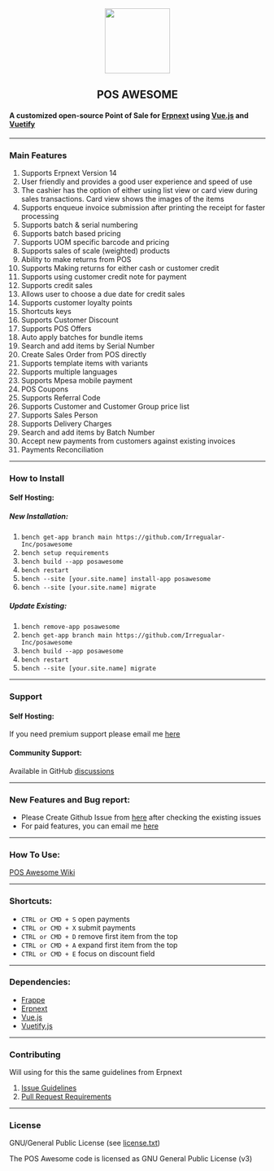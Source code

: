 <div align="center">
    <img src="https://frappecloud.com/files/pos.png" height="128">
    <h2>POS AWESOME</h2>
</div>

#### A customized open-source Point of Sale for [Erpnext](https://github.com/frappe/erpnext) using [Vue.js](https://github.com/vuejs/vue) and [Vuetify](https://github.com/vuetifyjs/vuetify)

---

### Main Features

1. Supports Erpnext Version 14
2. User friendly and provides a good user experience and speed of use
3. The cashier has the option of either using list view or card view during sales transactions. Card view shows the images of the items
4. Supports enqueue invoice submission after printing the receipt for faster processing
5. Supports batch & serial numbering
6. Supports batch based pricing
7. Supports UOM specific barcode and pricing
8. Supports sales of scale (weighted) products
9. Ability to make returns from POS
10. Supports Making returns for either cash or customer credit
11. Supports using customer credit note for payment
12. Supports credit sales
13. Allows user to choose a due date for credit sales
14. Supports customer loyalty points
15. Shortcuts keys
16. Supports Customer Discount
17. Supports POS Offers
18. Auto apply batches for bundle items
19. Search and add items by Serial Number
20. Create Sales Order from POS directly
21. Supports template items with variants
22. Supports multiple languages
23. Supports Mpesa mobile payment
24. POS Coupons
25. Supports Referral Code
26. Supports Customer and Customer Group price list
27. Supports Sales Person
28. Supports Delivery Charges
29. Search and add items by Batch Number
30. Accept new payments from customers against existing invoices
31. Payments Reconciliation

---

### How to Install


#### Self Hosting:

##### New Installation:

1. `bench get-app branch main https://github.com/Irregualar-Inc/posawesome`
2. `bench setup requirements`
3. `bench build --app posawesome`
4. `bench restart`
5. `bench --site [your.site.name] install-app posawesome`
6. `bench --site [your.site.name] migrate`

##### Update Existing:
1. `bench remove-app posawesome`
2. `bench get-app branch main https://github.com/Irregualar-Inc/posawesome`
3. `bench build --app posawesome`
4. `bench restart`
5. `bench --site [your.site.name] migrate`

---

### Support

#### Self Hosting:

If you need premium support please email me [here](mailto:olatunji@irregualar.com)

#### Community Support:

Available in GitHub [discussions](https://github.com/Irregualar-Inc/posawesome/discussions)

---

### New Features and Bug report:

- Please Create Github Issue from [here](https://github.com/Irregualar-Inc/posawesome/issues/new/choose) after checking the existing issues
- For paid features, you can email me [here](mailto:olatunji@irregualar.com)

---

### How To Use:

[POS Awesome Wiki](https://github.com/Irregualar-Inc/posawesome/wiki)

---

### Shortcuts:

- `CTRL or CMD + S` open payments
- `CTRL or CMD + X` submit payments
- `CTRL or CMD + D` remove first item from the top
- `CTRL or CMD + A` expand first item from the top
- `CTRL or CMD + E` focus on discount field

---

### Dependencies:

- [Frappe](https://github.com/frappe/frappe)
- [Erpnext](https://github.com/frappe/erpnext)
- [Vue.js](https://github.com/vuejs/vue)
- [Vuetify.js](https://github.com/vuetifyjs/vuetify)

---

### Contributing

Will using for this the same guidelines from Erpnext

1. [Issue Guidelines](https://github.com/frappe/erpnext/wiki/Issue-Guidelines)
2. [Pull Request Requirements](https://github.com/frappe/erpnext/wiki/Contribution-Guidelines)

---

### License

GNU/General Public License (see [license.txt](https://github.com/Irregualar-Inc/posawesome/blob/main/license.txt))

The POS Awesome code is licensed as GNU General Public License (v3)
